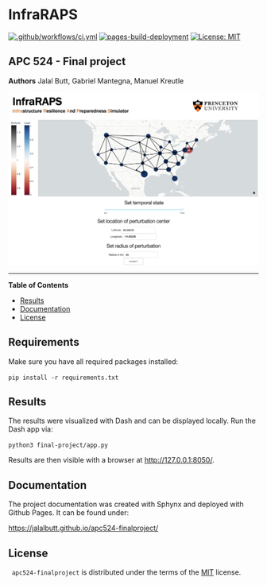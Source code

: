 # InfraRAPS

[![.github/workflows/ci.yml](https://github.com/jalalbutt/apc524-finalproject/actions/workflows/ci.yml/badge.svg)](https://github.com/jalalbutt/apc524-finalproject/actions/workflows/ci.yml) [![pages-build-deployment](https://github.com/jalalbutt/apc524-finalproject/actions/workflows/pages/pages-build-deployment/badge.svg)](https://github.com/jalalbutt/apc524-finalproject/actions/workflows/pages/pages-build-deployment) [![License: MIT](https://img.shields.io/badge/License-MIT-yellow.svg)](https://opensource.org/licenses/MIT)

## APC 524 - Final project

**Authors**
Jalal Butt, Gabriel Mantegna, Manuel Kreutle

![alt text](https://github.com/jalalbutt/apc524-finalproject/blob/main/img/dash.png?raw=true)

-----

**Table of Contents**

- [Results](#results)
- [Documentation](#documentation)
- [License](#license)

## Requirements

Make sure you have all required packages installed:

`pip install -r requirements.txt`

## Results

The results were visualized with Dash and can be displayed locally. Run the Dash app via:

`python3 final-project/app.py`

Results are then visible with a browser at http://127.0.0.1:8050/.


## Documentation

The project documentation was created with Sphynx and deployed with Github Pages. It can be found under:

https://jalalbutt.github.io/apc524-finalproject/

## License

` apc524-finalproject` is distributed under the terms of the [MIT](https://spdx.org/licenses/MIT.html) license.
